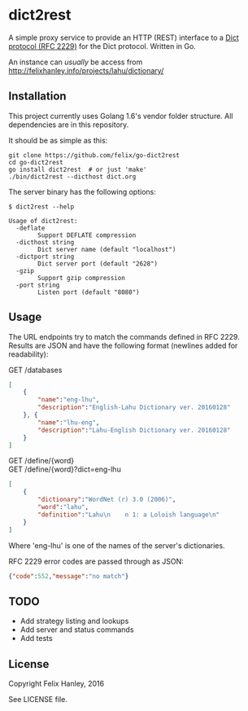 # dict2rest

A simple proxy service to provide an HTTP (REST) interface to a
[Dict protocol (RFC 2229)](http://tools.ietf.org/html/rfc2229) for the Dict
protocol. Written in Go.

An instance can _usually_ be access from
http://felixhanley.info/projects/lahu/dictionary/

## Installation

This project currently uses Golang 1.6's vendor folder structure. All
dependencies are in this repository.

It should be as simple as this:

```shell
git clone https://github.com/felix/go-dict2rest
cd go-dict2rest
go install dict2rest  # or just 'make'
./bin/dict2rest --dicthost dict.org
```

The server binary has the following options:

```
$ dict2rest --help

Usage of dict2rest:
  -deflate
        Support DEFLATE compression
  -dicthost string
        Dict server name (default "localhost")
  -dictport string
        Dict server port (default "2628")
  -gzip
        Support gzip compression
  -port string
        Listen port (default "8080")
```

## Usage

The URL endpoints try to match the commands defined in RFC 2229. Results are
JSON and have the following format (newlines added for readability):

GET /databases

```json
[
    {
        "name":"eng-lhu",
        "description":"English-Lahu Dictionary ver. 20160128"
    }, {
        "name":"lhu-eng",
        "description":"Lahu-English Dictionary ver. 20160128"
    }
]
```

GET /define/{word}  
GET /define/{word}?dict=eng-lhu

```json
[
    {
        "dictionary":"WordNet (r) 3.0 (2006)",
        "word":"lahu",
        "definition":"Lahu\n    n 1: a Loloish language\n"
    }
]
```

Where 'eng-lhu' is one of the names of the server's dictionaries.

RFC 2229 error codes are passed through as JSON:

```json
{"code":552,"message":"no match"}
```

## TODO

- Add strategy listing and lookups
- Add server and status commands
- Add tests

## License

Copyright Felix Hanley, 2016

See LICENSE file.
